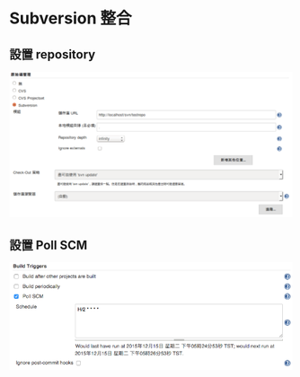 Subversion 整合
===============

設置 repository
---------------

![](images/subversion/setting.png)

設置 Poll SCM
-------------

![](images/subversion/poll-scm.png)
